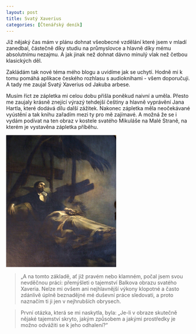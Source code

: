 ```yaml
---
layout: post
title: Svatý Xaverius
categories: [Čtenářský deník]
---
```

Již nějaký čas mám v plánu dohnat všeobecné vzdělání které jsem v mladí zanedbal, částečně díky studiu na průmyslovce a hlavně díky mému absolutnímu nezajmu. A jak jinak než dohnat dávno minulý vlak než četbou klasických děl. 

Zakládám tak nové téma mého blogu a uvidíme jak se uchytí. Hodně mi k tomu pomáhá aplikace českého rozhlasu s audioknihami - všem doporučuji. A tady me zaujal Svatý Xaverius od Jakuba arbese. 

Musím říct ze zápletka mi celou dobu přišla poněkud naivní a uměla. Přesto me zaujaly krásně znející výrazý tehdejší češtiny a hlavně vyprávění Jana Hartla, které dodává dílu další zážitek. Nakonec zápletka měla neočekávané vyústění a tak knihu zařadím mezi ty pro mě zajímavé. A možná že se i vydám podívat na ten obraz v kostele svatého Mikuláše na Malé Straně, na kterém je vystavěna zápletka příběhu.

![Svatý Xaverius](/images/posts/2019-05-28-svaty-xaverius/svatyxaverius.jpg)

> „A na tomto základě, ať již pravém nebo klamném, počal jsem svou nevděčnou práci: přemýšleti o tajemství Balkova obrazu svatého Xaveria. Nelze mi ovšem ani nejhlavnější výkony klopotné a často zdánlivě úplně beznadějné mé duševní práce sledovati, a proto naznačím ti ji jen v nejhrubších obrysech.

> První otázka, která se mi naskytla, byla: „Je-li v obraze skutečně nějaké tajemství skryto, jakým způsobem a jakými prostředky je možno odvážiti se k jeho odhalení?“

